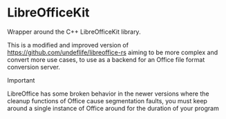 # LibreOfficeKit

Wrapper around the C++ LibreOfficeKit library.

This is a modified and improved version of https://github.com/undeflife/libreoffice-rs aiming to be more complex and convert more
use cases, to use as a backend for an Office file format conversion server.


> [!IMPORTANT]
>
> LibreOffice has some broken behavior in the newer versions where the cleanup
> functions of Office cause segmentation faults, you must keep around a single 
> instance of Office around for the duration of your program